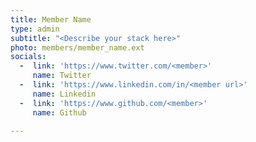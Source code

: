 ```yaml
---
title: Member Name
type: admin
subtitle: "<Describe your stack here>"
photo: members/member_name.ext
socials: 
  -  link: 'https://www.twitter.com/<member>'
     name: Twitter
  -  link: 'https://www.linkedin.com/in/<member url>'
     name: Linkedin
  -  link: 'https://www.github.com/<member>'
     name: Github

---
```

